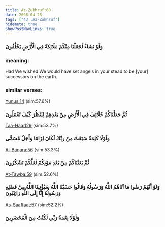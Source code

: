 ```yaml
---
title: Az-Zukhruf:60
date: 2008-04-28
tags: ["43 .Az-Zukhruf"]
hidemeta: true 
ShowPostNavLinks: true 
---
```

### وَلَوْ نَشَاءُ لَجَعَلْنَا مِنْكُمْ مَلَائِكَةً فِي الْأَرْضِ يَخْلُفُونَ
### meaning: 
Had We wished We would have set angels in your stead to be [your] successors on the earth.
### similar verses: 

[Yunus:14](/10/14) (sim:57.6%)

### ثُمَّ جَعَلْنَاكُمْ خَلَائِفَ فِي الْأَرْضِ مِنْ بَعْدِهِمْ لِنَنْظُرَ كَيْفَ تَعْمَلُونَ

[Taa-Haa:129](/20/129) (sim:53.7%)

### وَلَوْلَا كَلِمَةٌ سَبَقَتْ مِنْ رَبِّكَ لَكَانَ لِزَامًا وَأَجَلٌ مُسَمًّى

[Al-Baqara:56](/2/56) (sim:53.3%)

### ثُمَّ بَعَثْنَاكُمْ مِنْ بَعْدِ مَوْتِكُمْ لَعَلَّكُمْ تَشْكُرُونَ

[At-Tawba:59](/9/59) (sim:52.6%)

### وَلَوْ أَنَّهُمْ رَضُوا مَا آتَاهُمُ اللَّهُ وَرَسُولُهُ وَقَالُوا حَسْبُنَا اللَّهُ سَيُؤْتِينَا اللَّهُ مِنْ فَضْلِهِ وَرَسُولُهُ إِنَّا إِلَى اللَّهِ رَاغِبُونَ

[As-Saaffaat:57](/37/57) (sim:52.2%)

### وَلَوْلَا نِعْمَةُ رَبِّي لَكُنْتُ مِنَ الْمُحْضَرِينَ
